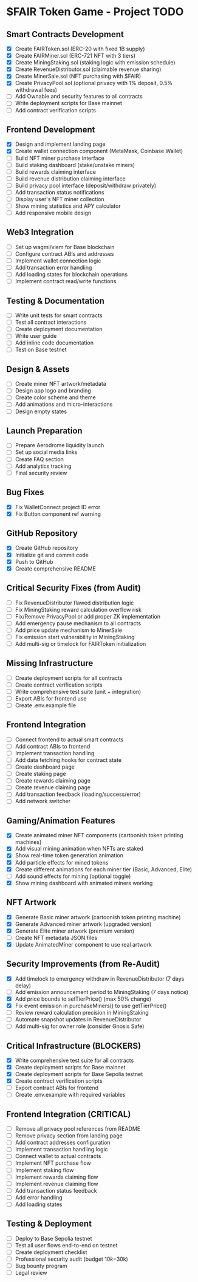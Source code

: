 # $FAIR Token Game - Project TODO

## Smart Contracts Development
- [x] Create FAIRToken.sol (ERC-20 with fixed 1B supply)
- [x] Create FAIRMiner.sol (ERC-721 NFT with 3 tiers)
- [x] Create MiningStaking.sol (staking logic with emission schedule)
- [x] Create RevenueDistributor.sol (claimable revenue sharing)
- [x] Create MinerSale.sol (NFT purchasing with $FAIR)
- [x] Create PrivacyPool.sol (optional privacy with 1% deposit, 0.5% withdrawal fees)
- [ ] Add Ownable and security features to all contracts
- [ ] Write deployment scripts for Base mainnet
- [ ] Add contract verification scripts

## Frontend Development
- [x] Design and implement landing page
- [x] Create wallet connection component (MetaMask, Coinbase Wallet)
- [ ] Build NFT miner purchase interface
- [ ] Build staking dashboard (stake/unstake miners)
- [ ] Build rewards claiming interface
- [ ] Build revenue distribution claiming interface
- [ ] Build privacy pool interface (deposit/withdraw privately)
- [ ] Add transaction status notifications
- [ ] Display user's NFT miner collection
- [ ] Show mining statistics and APY calculator
- [ ] Add responsive mobile design

## Web3 Integration
- [ ] Set up wagmi/viem for Base blockchain
- [ ] Configure contract ABIs and addresses
- [ ] Implement wallet connection logic
- [ ] Add transaction error handling
- [ ] Add loading states for blockchain operations
- [ ] Implement contract read/write functions

## Testing & Documentation
- [ ] Write unit tests for smart contracts
- [ ] Test all contract interactions
- [ ] Create deployment documentation
- [ ] Write user guide
- [ ] Add inline code documentation
- [ ] Test on Base testnet

## Design & Assets
- [ ] Create miner NFT artwork/metadata
- [ ] Design app logo and branding
- [ ] Create color scheme and theme
- [ ] Add animations and micro-interactions
- [ ] Design empty states

## Launch Preparation
- [ ] Prepare Aerodrome liquidity launch
- [ ] Set up social media links
- [ ] Create FAQ section
- [ ] Add analytics tracking
- [ ] Final security review

## Bug Fixes
- [x] Fix WalletConnect project ID error
- [x] Fix Button component ref warning

## GitHub Repository
- [x] Create GitHub repository
- [x] Initialize git and commit code
- [x] Push to GitHub
- [x] Create comprehensive README

## Critical Security Fixes (from Audit)
- [ ] Fix RevenueDistributor flawed distribution logic
- [ ] Fix MiningStaking reward calculation overflow risk
- [ ] Fix/Remove PrivacyPool or add proper ZK implementation
- [ ] Add emergency pause mechanism to all contracts
- [ ] Add price update mechanism to MinerSale
- [ ] Fix emission start vulnerability in MiningStaking
- [ ] Add multi-sig or timelock for FAIRToken initialization

## Missing Infrastructure
- [ ] Create deployment scripts for all contracts
- [ ] Create contract verification scripts
- [ ] Write comprehensive test suite (unit + integration)
- [ ] Export ABIs for frontend use
- [ ] Create .env.example file

## Frontend Integration
- [ ] Connect frontend to actual smart contracts
- [ ] Add contract ABIs to frontend
- [ ] Implement transaction handling
- [ ] Add data fetching hooks for contract state
- [ ] Create dashboard page
- [ ] Create staking page
- [ ] Create rewards claiming page
- [ ] Create revenue claiming page
- [ ] Add transaction feedback (loading/success/error)
- [ ] Add network switcher

## Gaming/Animation Features
- [x] Create animated miner NFT components (cartoonish token printing machines)
- [x] Add visual mining animation when NFTs are staked
- [x] Show real-time token generation animation
- [x] Add particle effects for mined tokens
- [x] Create different animations for each miner tier (Basic, Advanced, Elite)
- [ ] Add sound effects for mining (optional toggle)
- [x] Show mining dashboard with animated miners working

## NFT Artwork
- [x] Generate Basic miner artwork (cartoonish token printing machine)
- [x] Generate Advanced miner artwork (upgraded version)
- [x] Generate Elite miner artwork (premium version)
- [ ] Create NFT metadata JSON files
- [x] Update AnimatedMiner component to use real artwork

## Security Improvements (from Re-Audit)
- [x] Add timelock to emergency withdraw in RevenueDistributor (7 days delay)
- [ ] Add emission announcement period to MiningStaking (7 days notice)
- [x] Add price bounds to setTierPrice() (max 50% change)
- [x] Fix event emission in purchaseMiners() to use getTierPrice()
- [ ] Review reward calculation precision in MiningStaking
- [ ] Automate snapshot updates in RevenueDistributor
- [ ] Add multi-sig for owner role (consider Gnosis Safe)

## Critical Infrastructure (BLOCKERS)
- [x] Write comprehensive test suite for all contracts
- [x] Create deployment scripts for Base mainnet
- [x] Create deployment scripts for Base Sepolia testnet
- [x] Create contract verification scripts
- [ ] Export contract ABIs for frontend
- [ ] Create .env.example with required variables

## Frontend Integration (CRITICAL)
- [ ] Remove all privacy pool references from README
- [ ] Remove privacy section from landing page
- [ ] Add contract addresses configuration
- [ ] Implement transaction handling logic
- [ ] Connect wallet to actual contracts
- [ ] Implement NFT purchase flow
- [ ] Implement staking flow
- [ ] Implement rewards claiming flow
- [ ] Implement revenue claiming flow
- [ ] Add transaction status feedback
- [ ] Add error handling
- [ ] Add loading states

## Testing & Deployment
- [ ] Deploy to Base Sepolia testnet
- [ ] Test all user flows end-to-end on testnet
- [ ] Create deployment checklist
- [ ] Professional security audit (budget $10k-$30k)
- [ ] Bug bounty program
- [ ] Legal review
